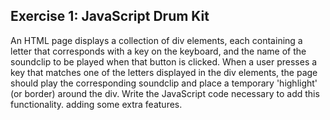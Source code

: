 ## Exercise 1: JavaScript Drum Kit

An HTML page displays a collection of div elements, each containing a letter that corresponds with a key on the keyboard, and the name of the soundclip to be played when that button is clicked. When a user presses a key that matches one of the letters displayed in the div elements, the page should play the corresponding soundclip and place a temporary 'highlight' (or border) around the div. Write the JavaScript code necessary to add this functionality.
adding some extra features.

